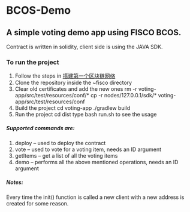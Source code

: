# BCOS-Demo
## A simple voting demo app using FISCO BCOS. 
Contract is written in solidity, client side is using the JAVA SDK.

### To run the project 
1. Follow the steps in [搭建第一个区块链网络](https://fisco-bcos-documentation.readthedocs.io/zh_CN/latest/docs/installation.html)
2. Clone the repository inside the ~fisco directory
3. Clear old certificates and add the new ones
    rm -r voting-app/src/test/resources/conf/*
    cp -r nodes/127.0.0.1/sdk/* voting-app/src/test/resources/conf
4. Build the project
cd voting-app
./gradlew build
5. Run the project
cd dist
type bash run.sh to see the usage

##### Supported commands are:
1.	deploy – used to deploy the contract
2.	vote – used to vote for a voting item, needs an ID argument
3.	getItems – get a list of all the voting items 
4.	demo – performs all the above mentioned operations, needs an ID argument

##### Notes:
Every time the init() function is called a new client with a new address is created for some reason.

